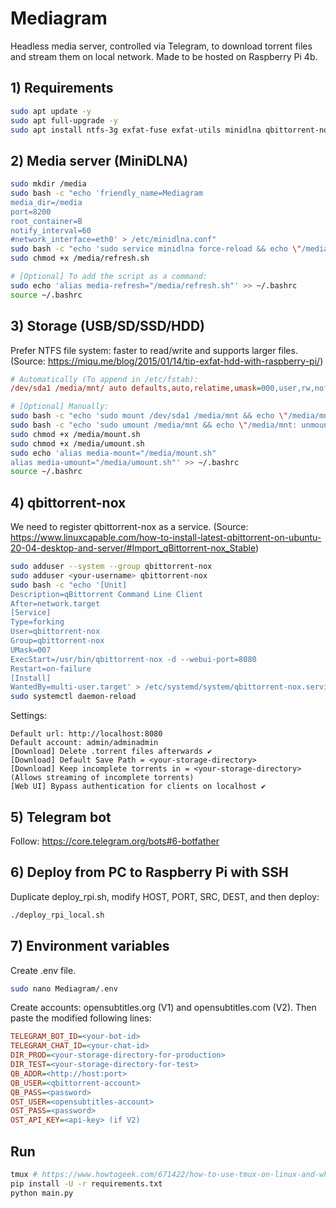 # Mediagram

Headless media server, controlled via Telegram, to download torrent files and stream them on local network.
Made to be hosted on Raspberry Pi 4b.

## 1) Requirements

```bash
sudo apt update -y
sudo apt full-upgrade -y
sudo apt install ntfs-3g exfat-fuse exfat-utils minidlna qbittorrent-nox tmux -y
```

## 2) Media server (MiniDLNA)

```bash
sudo mkdir /media
sudo bash -c "echo 'friendly_name=Mediagram
media_dir=/media
port=8200
root_container=B
notify_interval=60
#network_interface=eth0' > /etc/minidlna.conf"
sudo bash -c "echo 'sudo service minidlna force-reload && echo \"/media: refresh.\"' > /media/refresh.sh"
sudo chmod +x /media/refresh.sh

# [Optional] To add the script as a command:
sudo echo 'alias media-refresh="/media/refresh.sh"' >> ~/.bashrc
source ~/.bashrc
```

## 3) Storage (USB/SD/SSD/HDD)

Prefer NTFS file system: faster to read/write and supports larger files.
(Source: https://miqu.me/blog/2015/01/14/tip-exfat-hdd-with-raspberry-pi/)

```ini
# Automatically (To append in /etc/fstab):
/dev/sda1 /media/mnt/ auto defaults,auto,relatime,umask=000,user,rw,nofail,x-systemd.device-timeout=10 0
```

```bash
# [Optional] Manually:
sudo bash -c "echo 'sudo mount /dev/sda1 /media/mnt && echo \"/media/mnt: mounted.\"' > /media/mount.sh"
sudo bash -c "echo 'sudo umount /media/mnt && echo \"/media/mnt: unmounted.\"' > /media/umount.sh"
sudo chmod +x /media/mount.sh
sudo chmod +x /media/umount.sh
sudo echo 'alias media-mount="/media/mount.sh"
alias media-umount="/media/umount.sh"' >> ~/.bashrc
source ~/.bashrc
```

## 4) qbittorrent-nox

We need to register qbittorrent-nox as a service.
(Source: https://www.linuxcapable.com/how-to-install-latest-qbittorrent-on-ubuntu-20-04-desktop-and-server/#Import_qBittorrent-nox_Stable)

```bash
sudo adduser --system --group qbittorrent-nox
sudo adduser <your-username> qbittorrent-nox
sudo bash -c "echo '[Unit]
Description=qBittorrent Command Line Client
After=network.target
[Service]
Type=forking
User=qbittorrent-nox
Group=qbittorrent-nox
UMask=007
ExecStart=/usr/bin/qbittorrent-nox -d --webui-port=8080
Restart=on-failure
[Install]
WantedBy=multi-user.target' > /etc/systemd/system/qbittorrent-nox.service"
sudo systemctl daemon-reload
```

Settings:

```
Default url: http://localhost:8080
Default account: admin/adminadmin
[Download] Delete .torrent files afterwards ✔️
[Download] Default Save Path = <your-storage-directory>
[Download] Keep incomplete torrents in = <your-storage-directory> (Allows streaming of incomplete torrents)
[Web UI] Bypass authentication for clients on localhost ✔️
```

## 5) Telegram bot

Follow:
https://core.telegram.org/bots#6-botfather

## 6) Deploy from PC to Raspberry Pi with SSH

Duplicate deploy_rpi.sh, modify HOST, PORT, SRC, DEST, and then deploy:

```bash
./deploy_rpi_local.sh
```

## 7) Environment variables

Create .env file.

```bash
sudo nano Mediagram/.env
```

Create accounts: opensubtitles.org (V1) and opensubtitles.com (V2).
Then paste the modified following lines:

```ini
TELEGRAM_BOT_ID=<your-bot-id>
TELEGRAM_CHAT_ID=<your-chat-id>
DIR_PROD=<your-storage-directory-for-production>
DIR_TEST=<your-storage-directory-for-test>
QB_ADDR=<http://host:port>
QB_USER=<qbittorrent-account>
QB_PASS=<password>
OST_USER=<opensubtitles-account>
OST_PASS=<password>
OST_API_KEY=<api-key> (if V2)
```

## Run

```bash
tmux # https://www.howtogeek.com/671422/how-to-use-tmux-on-linux-and-why-its-better-than-screen/
pip install -U -r requirements.txt
python main.py
```
